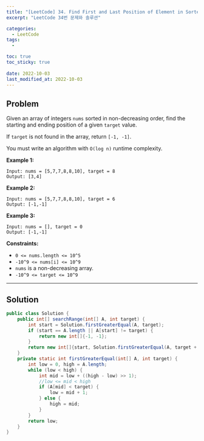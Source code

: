 ```yaml
---
title: "[LeetCode] 34. Find First and Last Position of Element in Sorted Array with java"
excerpt: "LeetCode 34번 문제와 솔루션"

categories:
  - LeetCode
tags:
  - 

toc: true
toc_sticky: true
 
date: 2022-10-03
last_modified_at: 2022-10-03
---
```

## **Problem**
Given an array of integers `nums` sorted in non-decreasing order, find the starting and ending position of a given `target` value.

If `target` is not found in the array, return `[-1, -1]`.

You must write an algorithm with `O(log n)` runtime complexity.


**Example 1:**
```
Input: nums = [5,7,7,8,8,10], target = 8
Output: [3,4]
```
**Example 2:**
```
Input: nums = [5,7,7,8,8,10], target = 6
Output: [-1,-1]
```
**Example 3:**
```
Input: nums = [], target = 0
Output: [-1,-1]
```
**Constraints:**
- `0 <= nums.length <= 10^5`
- `-10^9 <= nums[i] <= 10^9`
- `nums` is a non-decreasing array.
- `-10^9 <= target <= 10^9`

---
## **Solution**
```java
public class Solution {
	public int[] searchRange(int[] A, int target) {
		int start = Solution.firstGreaterEqual(A, target);
		if (start == A.length || A[start] != target) {
			return new int[]{-1, -1};
		}
		return new int[]{start, Solution.firstGreaterEqual(A, target + 1) - 1};
	}
	private static int firstGreaterEqual(int[] A, int target) {
		int low = 0, high = A.length;
		while (low < high) {
			int mid = low + ((high - low) >> 1);
			//low <= mid < high
			if (A[mid] < target) {
				low = mid + 1;
			} else {
				high = mid;
			}
		}
		return low;
	}
}
```